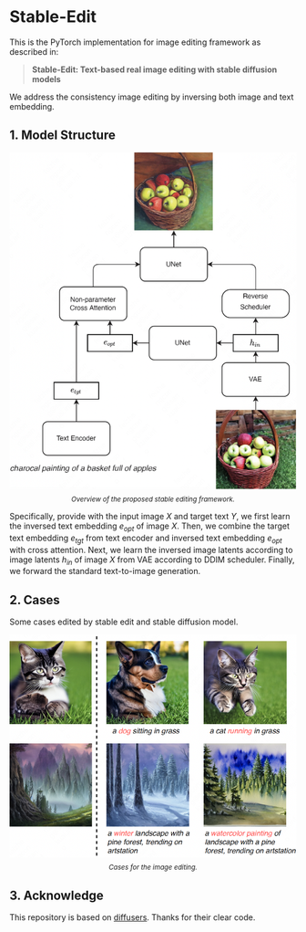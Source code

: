 # Stable-Edit 

This is the PyTorch implementation for image editing framework as described in: 

> **Stable-Edit: Text-based real image editing with stable diffusion models**

We address the consistency image editing by inversing both image and text embedding. 


## 1. Model Structure 

<p align="center">
     <img src="figures/framework.png" alt="Stable edit framework" width = "600">
     <br/>
     <sub><em>
     Overview of the proposed stable editing framework.
    </em></sub>
</p>

Specifically, provide with the input image $X$ and target text $Y$, we first learn the inversed text embedding $e_{opt}$ of image $X$. Then, we combine the target text embedding $e_{tgt}$ from text encoder and inversed text embedding $e_{opt}$ with cross attention. Next, we learn the inversed image latents according to image latents $h_{in}$ of image $X$ from VAE according to DDIM scheduler. Finally, we forward the standard text-to-image generation.  


## 2. Cases

Some cases edited by stable edit and stable diffusion model. 

<p align="center">
     <img src="figures/case.png" alt="Edited cases" width = "800">
     <br/>
     <sub><em>
     Cases for the image editing.
    </em></sub>
</p>


## 3. Acknowledge

This repository is based on [diffusers](https://github.com/huggingface/diffusers). Thanks for their clear code. 


